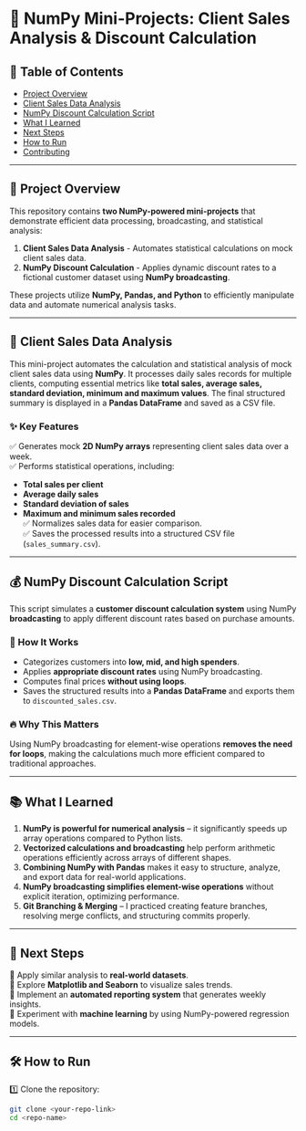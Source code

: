 # 🚀 NumPy Mini-Projects: Client Sales Analysis & Discount Calculation

## 📌 Table of Contents
- [Project Overview](#project-overview)
- [Client Sales Data Analysis](#client-sales-data-analysis)
- [NumPy Discount Calculation Script](#numpy-discount-calculation-script)
- [What I Learned](#what-i-learned)
- [Next Steps](#next-steps)
- [How to Run](#how-to-run)
- [Contributing](#contributing)

---

## 📌 Project Overview
This repository contains **two NumPy-powered mini-projects** that demonstrate efficient data processing, broadcasting, and statistical analysis:

1. **Client Sales Data Analysis** - Automates statistical calculations on mock client sales data.
2. **NumPy Discount Calculation** - Applies dynamic discount rates to a fictional customer dataset using **NumPy broadcasting**.

These projects utilize **NumPy, Pandas, and Python** to efficiently manipulate data and automate numerical analysis tasks.

---

## 🛒 Client Sales Data Analysis
This mini-project automates the calculation and statistical analysis of mock client sales data using **NumPy**. It processes daily sales records for multiple clients, computing essential metrics like **total sales, average sales, standard deviation, minimum and maximum values**. The final structured summary is displayed in a **Pandas DataFrame** and saved as a CSV file.

### ✨ Key Features
✅ Generates mock **2D NumPy arrays** representing client sales data over a week.  
✅ Performs statistical operations, including:
   - **Total sales per client**
   - **Average daily sales**
   - **Standard deviation of sales**
   - **Maximum and minimum sales recorded**  
✅ Normalizes sales data for easier comparison.  
✅ Saves the processed results into a structured CSV file (`sales_summary.csv`).  

---

## 💰 NumPy Discount Calculation Script
This script simulates a **customer discount calculation system** using NumPy **broadcasting** to apply different discount rates based on purchase amounts.

### 🔹 How It Works
- Categorizes customers into **low, mid, and high spenders**.
- Applies **appropriate discount rates** using NumPy broadcasting.
- Computes final prices **without using loops**.
- Saves the structured results into a **Pandas DataFrame** and exports them to `discounted_sales.csv`.

### 🔥 Why This Matters
Using NumPy broadcasting for element-wise operations **removes the need for loops**, making the calculations much more efficient compared to traditional approaches.

---

## 📚 What I Learned
1. **NumPy is powerful for numerical analysis** – it significantly speeds up array operations compared to Python lists.  
2. **Vectorized calculations and broadcasting** help perform arithmetic operations efficiently across arrays of different shapes.  
3. **Combining NumPy with Pandas** makes it easy to structure, analyze, and export data for real-world applications.  
4. **NumPy broadcasting simplifies element-wise operations** without explicit iteration, optimizing performance.  
5. **Git Branching & Merging** – I practiced creating feature branches, resolving merge conflicts, and structuring commits properly.

---

## 🚀 Next Steps
🔹 Apply similar analysis to **real-world datasets**.  
🔹 Explore **Matplotlib and Seaborn** to visualize sales trends.  
🔹 Implement an **automated reporting system** that generates weekly insights.  
🔹 Experiment with **machine learning** by using NumPy-powered regression models.  

---

## 🛠 How to Run
1️⃣ Clone the repository:
```bash
git clone <your-repo-link>
cd <repo-name>
